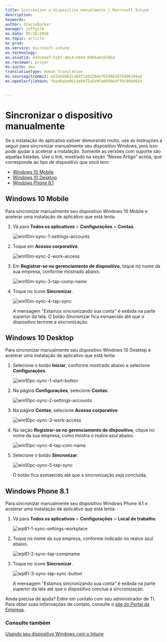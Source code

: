 ```yaml
---
title: Sincronizar o dispositivo manualmente | Microsoft Intune
description: 
keywords: 
author: Staciebarker
manager: jeffgilb
ms.date: 05/18/2016
ms.topic: article
ms.prod: 
ms.service: microsoft-intune
ms.technology: 
ms.assetid: 443c6de7-5187-4dc4-b844-6085a0c659bd
ms.reviewer: priyar
ms.suite: ems
translationtype: Human Translation
ms.sourcegitcommit: e52ebdd62ca68f1d9226def654961075400184a8
ms.openlocfilehash: fbe46abe0b13e8972a5e9fa09566dff0c09b9939


---
```



# Sincronizar o dispositivo manualmente
Se a instalação do aplicativo estiver demorando muito, use as instruções a seguir para sincronizar manualmente seu dispositivo Windows, pois isso pode ajudar a acelerar a instalação. Somente as versões com suporte são aquelas listadas. Use o link, mostrado na seção “Nesse Artigo” acima, que corresponde ao tipo de dispositivo que você tem:

* [Windows 10 Mobile](#windows-10-mobile)
* [Windows 10 Desktop](#windows-10-desktop)
* [Windows Phone 8.1](#windows-phone-8-1)


## Windows 10 Mobile
Para sincronizar manualmente seu dispositivo Windows 10 Mobile e acelerar uma instalação de aplicativo que está lenta:

1. Vá para **Todos os aplicativos** > **Configurações** > **Contas**.

    ![win10m-sync-1-settings-accounts](./media/win10m-sync-1-settings-accounts.png)
    
2. Toque em **Acesso corporativo**.

    ![win10m-sync-2-work-access](./media/win10m-sync-2-work-access.png)
    
3. Em **Registrar-se no gerenciamento de dispositivo**, toque no nome da sua empresa, conforme mostrado abaixo.

    ![win10m-sync-3-tap-comp-name](./media/win10m-sync-3-tap-comp-name.png)
    
4. Toque no ícone **Sincronizar**.

    ![win10m-sync-4-tap-sync](./media/win10m-sync-4-tap-sync.png)
    
    A mensagem "Estamos sincronizando sua conta" é exibida na parte superior da tela. O botão Sincronizar fica esmaecido até que o dispositivo termine a sincronização.

## Windows 10 Desktop
Para sincronizar manualmente seu dispositivo Windows 10 Desktop e acelerar uma instalação de aplicativo que está lenta:

1. Selecione o botão **Iniciar**, conforme mostrado abaixo e selecione **Configurações**.

    ![win10pc-sync-1-start-button](./media/win10pc-sync-1-start-button.png)
    
2. Na página **Configurações**, selecione **Contas**.
 
    ![win10pc-sync-2-settings-accounts](./media/win10pc-sync-2-settings-accounts.png)
    
3. Na página **Contas**, selecione **Acesso corporativo**.
    
    ![win10pc-sync-3-work-access](./media/win10pc-sync-3-work-access.png)
    
4. Na seção **Registrar-se no gerenciamento de dispositivo**, clique no nome da sua empresa, como mostra o realce azul abaixo.
    
    ![win10pc-sync-4-tap-com-name](./media/win10pc-sync-4-tap-com-name.png)
   
5. Selecione o botão **Sincronizar**.
    
    ![win10pc-sync-5-tap-sync](./media/win10pc-sync-5-tap-sync.png)
   
   O botão fica esmaecido até que a sincronização seja concluída.

## Windows Phone 8.1
Para sincronizar manualmente seu dispositivo Windows Phone 8.1 e acelerar uma instalação de aplicativo que está lenta:

1. Vá para **Todos os aplicativos** > **Configurações** > **Local de trabalho**.

    ![wp81-1-sync-settings-workplace](./media/wp81-1-sync-settings-workplace.png)
    
2. Toque no nome da sua empresa, conforme indicado no realce azul abaixo.

    ![wp81-2-sync-tap-compname](./media/wp81-2-sync-tap-compname.png)
   
3. Toque no ícone **Sincronizar**.

    ![wp81-3-sync-tap-sync-button](./media/wp81-3-sync-tap-sync-button.png)
    
   A mensagem "Estamos sincronizando sua conta" é exibida na parte superior da tela até que o dispositivo conclua a sincronização.

Ainda precisa de ajuda? Entre em contato com seu administrador de TI. Para obter suas informações de contato, consulte o [site do Portal da Empresa](http://portal.manage.microsoft.com).

### Consulte também
[Usando seu dispositivo Windows com o Intune](using-your-windows-device-with-intune.md)



<!--HONumber=Jun16_HO4-->


